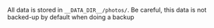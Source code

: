 All data is stored in `__DATA_DIR__/photos/`. Be careful, this data is not backed-up by default when doing a backup

